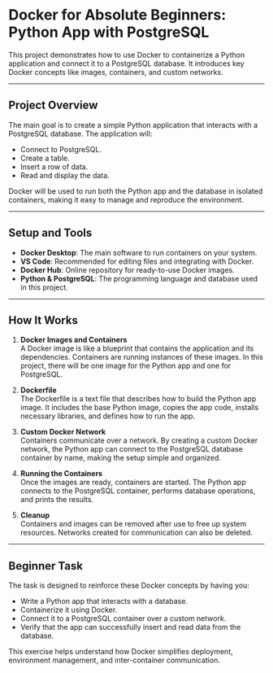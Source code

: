 # Docker for Absolute Beginners: Python App with PostgreSQL

This project demonstrates how to use Docker to containerize a Python application and connect it to a PostgreSQL database. It introduces key Docker concepts like images, containers, and custom networks.

---

## Project Overview

The main goal is to create a simple Python application that interacts with a PostgreSQL database. The application will:

- Connect to PostgreSQL.
- Create a table.
- Insert a row of data.
- Read and display the data.

Docker will be used to run both the Python app and the database in isolated containers, making it easy to manage and reproduce the environment.

---

## Setup and Tools

- **Docker Desktop**: The main software to run containers on your system.
- **VS Code**: Recommended for editing files and integrating with Docker.
- **Docker Hub**: Online repository for ready-to-use Docker images.
- **Python & PostgreSQL**: The programming language and database used in this project.

---

## How It Works

1. **Docker Images and Containers**  
   A Docker image is like a blueprint that contains the application and its dependencies. Containers are running instances of these images. In this project, there will be one image for the Python app and one for PostgreSQL.

2. **Dockerfile**  
   The Dockerfile is a text file that describes how to build the Python app image. It includes the base Python image, copies the app code, installs necessary libraries, and defines how to run the app.

3. **Custom Docker Network**  
   Containers communicate over a network. By creating a custom Docker network, the Python app can connect to the PostgreSQL database container by name, making the setup simple and organized.

4. **Running the Containers**  
   Once the images are ready, containers are started. The Python app connects to the PostgreSQL container, performs database operations, and prints the results.

5. **Cleanup**  
   Containers and images can be removed after use to free up system resources. Networks created for communication can also be deleted.

---

## Beginner Task

The task is designed to reinforce these Docker concepts by having you:

- Write a Python app that interacts with a database.
- Containerize it using Docker.
- Connect it to a PostgreSQL container over a custom network.
- Verify that the app can successfully insert and read data from the database.

This exercise helps understand how Docker simplifies deployment, environment management, and inter-container communication.
